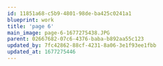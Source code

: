 ```yaml
---
id: 11851a68-c5b9-4801-98de-ba425c0241a1
blueprint: work
title: 'page 6'
main_image: page-6-1677275438.JPG
parent: 02667682-07c6-4376-baba-b892aa55c123
updated_by: 7fc42862-88cf-4231-8a06-3e1f93ee1fbb
updated_at: 1677275446
---
```

